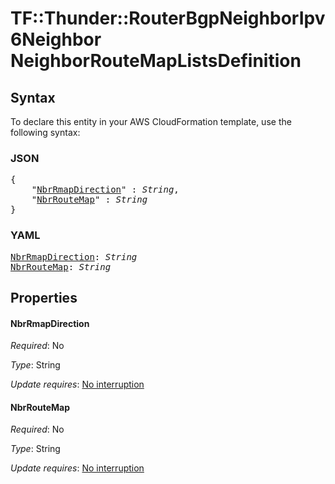 # TF::Thunder::RouterBgpNeighborIpv6Neighbor NeighborRouteMapListsDefinition

## Syntax

To declare this entity in your AWS CloudFormation template, use the following syntax:

### JSON

<pre>
{
    "<a href="#nbrrmapdirection" title="NbrRmapDirection">NbrRmapDirection</a>" : <i>String</i>,
    "<a href="#nbrroutemap" title="NbrRouteMap">NbrRouteMap</a>" : <i>String</i>
}
</pre>

### YAML

<pre>
<a href="#nbrrmapdirection" title="NbrRmapDirection">NbrRmapDirection</a>: <i>String</i>
<a href="#nbrroutemap" title="NbrRouteMap">NbrRouteMap</a>: <i>String</i>
</pre>

## Properties

#### NbrRmapDirection

_Required_: No

_Type_: String

_Update requires_: [No interruption](https://docs.aws.amazon.com/AWSCloudFormation/latest/UserGuide/using-cfn-updating-stacks-update-behaviors.html#update-no-interrupt)

#### NbrRouteMap

_Required_: No

_Type_: String

_Update requires_: [No interruption](https://docs.aws.amazon.com/AWSCloudFormation/latest/UserGuide/using-cfn-updating-stacks-update-behaviors.html#update-no-interrupt)

